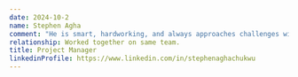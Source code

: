 ```yaml
---
date: 2024-10-2 
name: Stephen Agha
comment: "He is smart, hardworking, and always approaches challenges with a solution-oriented mindset. His dedication and professionalism are second to none, and his winning attitude ensures success in everything he takes on. I highly recommend Soyinka to any team seeking top-tier talent."
relationship: Worked together on same team.
title: Project Manager
linkedinProfile: https://www.linkedin.com/in/stephenaghachukwu
---
```

